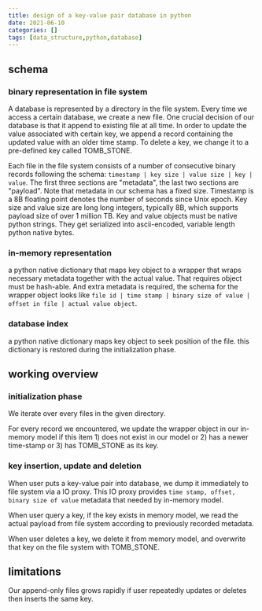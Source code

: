 ```yaml
---
title: design of a key-value pair database in python
date: 2021-06-10
categories: []
tags: [data_structure,python,database]
---
```


## schema

### binary representation in file system

A database is represented by a directory in the file system. Every time we access a certain database, we create a new file. One crucial decision of our database is that it append to existing file at all time. In order to update the value associated with certain key, we append a record containing the updated value with an older time stamp. To delete a key, we change it to a pre-defined key called TOMB_STONE.

Each file in the file system consists of a number of consecutive binary records following the schema: ```timestamp | key size | value size | key | value```. The first three sections are "metadata", the last two sections are "payload". Note that metadata in our schema has a fixed size. Timestamp is a 8B floating point denotes the number of seconds since Unix epoch. Key size and value size are long long integers, typically 8B, which supports payload size of over 1 million TB.  Key and value objects must be native python strings. They get serialized into ascii-encoded, variable length python native bytes.

### in-memory representation

a python native dictionary that maps key object to a wrapper that wraps necessary metadata together with the actual value. That requires object must be hash-able. And extra metadata is required, the schema for the wrapper object looks like ```file id | time stamp | binary size of value | offset in file | actual value object```.

### database index

a python native dictionary maps key object to seek position of the file. this dictionary is restored during the initialization phase.

## working overview

### initialization phase

We iterate over every files in the given directory.

For every record we encountered, we update the wrapper object in our in-memory model if this item 1) does not exist in our model or 2) has a newer time-stamp or 3) has TOMB_STONE as its key.

### key insertion, update and deletion

When user puts a key-value pair into database, we dump it immediately to file system via a IO proxy. This IO proxy provides ```time stamp, offset, binary size of value``` metadata that needed by in-memory model.

When user query a key, if the key exists in memory model, we read the actual payload from file system according to previously recorded metadata.

When user deletes a key, we delete it from memory model, and overwrite that key on  the file system with TOMB_STONE.

## limitations

Our append-only files grows rapidly if user repeatedly updates or deletes then inserts the same key.
